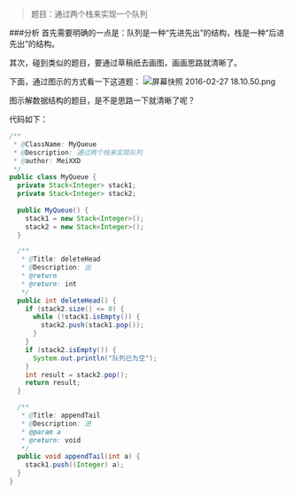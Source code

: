 >题目：通过两个栈来实现一个队列

###分析
首先需要明确的一点是：队列是一种“先进先出”的结构，栈是一种“后进先出”的结构。

其次，碰到类似的题目，要通过草稿纸去画图，画画思路就清晰了。

下面，通过图示的方式看一下这道题：
![屏幕快照 2016-02-27 18.10.50.png](https://ooo.0o0.ooo/2016/02/27/56d179555a233.png)

图示解数据结构的题目，是不是思路一下就清晰了呢？

代码如下：

```java
/**
 * @ClassName: MyQueue
 * @Description: 通过两个栈来实现队列
 * @author: MeiXXD
 */
public class MyQueue {
  private Stack<Integer> stack1;
  private Stack<Integer> stack2;
  
  public MyQueue() {
    stack1 = new Stack<Integer>();
    stack2 = new Stack<Integer>();
  }

  /**
   * @Title: deleteHead
   * @Description: 出
   * @return
   * @return: int
   */
  public int deleteHead() {
    if (stack2.size() <= 0) {
      while (!stack1.isEmpty()) {
        stack2.push(stack1.pop());
      }
    }
    if (stack2.isEmpty()) {
      System.out.println("队列已为空");
    }
    int result = stack2.pop();
    return result;
  }

  /**
   * @Title: appendTail
   * @Description: 进
   * @param a
   * @return: void
   */
  public void appendTail(int a) {
    stack1.push((Integer) a);
  }
}
```
